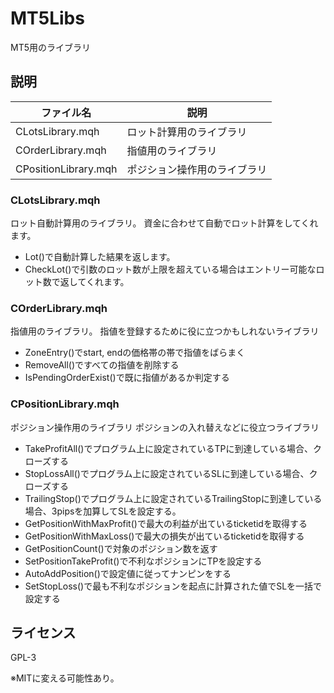 # MT5Libs
MT5用のライブラリ

## 説明

|ファイル名|説明|
| ---- | ---- |
|CLotsLibrary.mqh|ロット計算用のライブラリ|
|COrderLibrary.mqh|指値用のライブラリ|
|CPositionLibrary.mqh|ポジション操作用のライブラリ|

### CLotsLibrary.mqh
ロット自動計算用のライブラリ。
資金に合わせて自動でロット計算をしてくれます。

- Lot()で自動計算した結果を返します。
- CheckLot()で引数のロット数が上限を超えている場合はエントリー可能なロット数で返してくれます。

### COrderLibrary.mqh
指値用のライブラリ。
指値を登録するために役に立つかもしれないライブラリ

- ZoneEntry()でstart, endの価格帯の帯で指値をばらまく
- RemoveAll()ですべての指値を削除する
- IsPendingOrderExist()で既に指値があるか判定する

### CPositionLibrary.mqh
ポジション操作用のライブラリ
ポジションの入れ替えなどに役立つライブラリ

- TakeProfitAll()でプログラム上に設定されているTPに到達している場合、クローズする
- StopLossAll()でプログラム上に設定されているSLに到達している場合、クローズする
- TrailingStop()でプログラム上に設定されているTrailingStopに到達している場合、3pipsを加算してSLを設定する。
- GetPositionWithMaxProfit()で最大の利益が出ているticketidを取得する
- GetPositionWithMaxLoss()で最大の損失が出ているticketidを取得する
- GetPositionCount()で対象のポジション数を返す
- SetPositionTakeProfit()で不利なポジションにTPを設定する
- AutoAddPosition()で設定値に従ってナンピンをする
- SetStopLoss()で最も不利なポジションを起点に計算された値でSLを一括で設定する

## ライセンス
GPL-3

※MITに変える可能性あり。